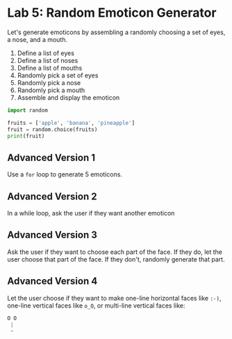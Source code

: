 
# Lab 5: Random Emoticon Generator

Let's generate emoticons by assembling a randomly choosing a set of eyes, a nose, and a mouth.

1. Define a list of eyes
2. Define a list of noses
3. Define a list of mouths
4. Randomly pick a set of eyes
5. Randomly pick a nose
6. Randomly pick a mouth
7. Assemble and display the emoticon


```python
import random

fruits = ['apple', 'banana', 'pineapple']
fruit = random.choice(fruits)
print(fruit)
```

## Advanced Version 1

Use a `for` loop to generate 5 emoticons.

## Advanced Version 2

In a while loop, ask the user if they want another emoticon

## Advanced Version 3

Ask the user if they want to choose each part of the face. If they do, let the user choose that part of the face. If they don't, randomly generate that part.

## Advanced Version 4

Let the user choose if they want to make one-line horizontal faces like `:-)`, one-line vertical faces like `o_O`, or multi-line vertical faces like:

```python
O O
 |
 ~
```
